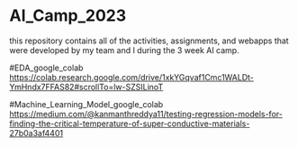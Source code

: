 # AI_Camp_2023
this repository contains all of the activities, assignments, and webapps that were developed by my team and I during the 3 week AI camp. 

#EDA_google_colab https://colab.research.google.com/drive/1xkYGqvaf1Cmc1WALDt-YmHndx7FFAS82#scrollTo=lw-SZSILinoT

#Machine_Learning_Model_google_colab https://medium.com/@kanmanthreddya11/testing-regression-models-for-finding-the-critical-temperature-of-super-conductive-materials-27b0a3af4401
